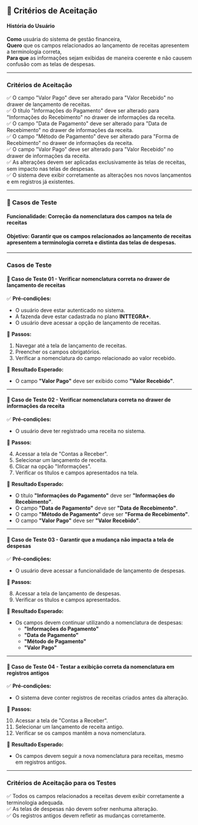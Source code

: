 ## 📝 Critérios de Aceitação

#### **História do Usuário**

**Como** usuária do sistema de gestão financeira,  
**Quero** que os campos relacionados ao lançamento de receitas apresentem a terminologia correta,  
**Para que** as informações sejam exibidas de maneira coerente e não causem confusão com as telas de despesas.

---

### **Critérios de Aceitação**

✅ O campo "Valor Pago" deve ser alterado para "Valor Recebido" no drawer de lançamento de receitas.  
✅ O título "Informações do Pagamento" deve ser alterado para "Informações do Recebimento" no drawer de informações da receita.  
✅ O campo "Data de Pagamento" deve ser alterado para "Data de Recebimento" no drawer de informações da receita.  
✅ O campo "Método de Pagamento" deve ser alterado para "Forma de Recebimento" no drawer de informações da receita.  
✅ O campo "Valor Pago" deve ser alterado para "Valor Recebido" no drawer de informações da receita.  
✅ As alterações devem ser aplicadas exclusivamente às telas de receitas, sem impacto nas telas de despesas.  
✅ O sistema deve exibir corretamente as alterações nos novos lançamentos e em registros já existentes.

---

### 📝 **Casos de Teste**

#### **Funcionalidade:** Correção da nomenclatura dos campos na tela de receitas

#### **Objetivo:** Garantir que os campos relacionados ao lançamento de receitas apresentem a terminologia correta e distinta das telas de despesas.

---

### **Casos de Teste**

#### 🔹 **Caso de Teste 01 - Verificar nomenclatura correta no drawer de lançamento de receitas**

✅ **Pré-condições:**

- O usuário deve estar autenticado no sistema.
- A fazenda deve estar cadastrada no plano **INTTEGRA+**.
- O usuário deve acessar a opção de lançamento de receitas.

🔹 **Passos:**

1. Navegar até a tela de lançamento de receitas.
2. Preencher os campos obrigatórios.
3. Verificar a nomenclatura do campo relacionado ao valor recebido.

🔹 **Resultado Esperado:**

- O campo **"Valor Pago"** deve ser exibido como **"Valor Recebido"**.

---

#### 🔹 **Caso de Teste 02 - Verificar nomenclatura correta no drawer de informações da receita**

✅ **Pré-condições:**

- O usuário deve ter registrado uma receita no sistema.

🔹 **Passos:**

4. Acessar a tela de "Contas a Receber".
5. Selecionar um lançamento de receita.
6. Clicar na opção "Informações".
7. Verificar os títulos e campos apresentados na tela.

🔹 **Resultado Esperado:**

- O título **"Informações do Pagamento"** deve ser **"Informações do Recebimento"**.
- O campo **"Data de Pagamento"** deve ser **"Data de Recebimento"**.
- O campo **"Método de Pagamento"** deve ser **"Forma de Recebimento"**.
- O campo **"Valor Pago"** deve ser **"Valor Recebido"**.

---

#### 🔹 **Caso de Teste 03 - Garantir que a mudança não impacta a tela de despesas**

✅ **Pré-condições:**

- O usuário deve acessar a funcionalidade de lançamento de despesas.

🔹 **Passos:**

8. Acessar a tela de lançamento de despesas.
9. Verificar os títulos e campos apresentados.

🔹 **Resultado Esperado:**

- Os campos devem continuar utilizando a nomenclatura de despesas:
    - **"Informações do Pagamento"**
    - **"Data de Pagamento"**
    - **"Método de Pagamento"**
    - **"Valor Pago"**

---

#### 🔹 **Caso de Teste 04 - Testar a exibição correta da nomenclatura em registros antigos**

✅ **Pré-condições:**

- O sistema deve conter registros de receitas criados antes da alteração.

🔹 **Passos:**

10. Acessar a tela de "Contas a Receber".
11. Selecionar um lançamento de receita antigo.
12. Verificar se os campos mantêm a nova nomenclatura.

🔹 **Resultado Esperado:**

- Os campos devem seguir a nova nomenclatura para receitas, mesmo em registros antigos.

---

### **Critérios de Aceitação para os Testes**

✅ Todos os campos relacionados a receitas devem exibir corretamente a terminologia adequada.  
✅ As telas de despesas não devem sofrer nenhuma alteração.  
✅ Os registros antigos devem refletir as mudanças corretamente.

